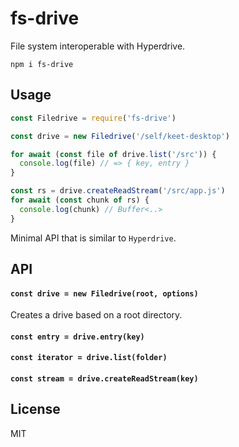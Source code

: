 # fs-drive

File system interoperable with Hyperdrive.

```
npm i fs-drive
```

## Usage
```javascript
const Filedrive = require('fs-drive')

const drive = new Filedrive('/self/keet-desktop')

for await (const file of drive.list('/src')) {
  console.log(file) // => { key, entry }
}

const rs = drive.createReadStream('/src/app.js')
for await (const chunk of rs) {
  console.log(chunk) // Buffer<..>
}
```

Minimal API that is similar to `Hyperdrive`.

## API

#### `const drive = new Filedrive(root, options)`

Creates a drive based on a root directory.

#### `const entry = drive.entry(key)`

#### `const iterator = drive.list(folder)`

#### `const stream = drive.createReadStream(key)`

## License
MIT
